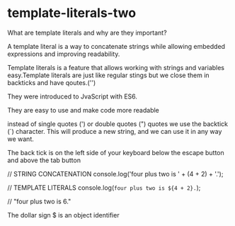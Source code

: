 # template-literals-two

What are template literals and why are they important?

A template literal is a way to concatenate strings while allowing embedded expressions and improving readability.

Template literals is a feature that allows working with strings and variables easy.Template literals are just like regular stings but we close them in backticks and have qoutes.('')

They were introduced to JvaScript with ES6.

They are easy to use and make code more readable

instead of single quotes (') or double quotes (") quotes we use the backtick (`) character. 
This will produce a new string, and we can use it in any way we want.

The back tick is on the left side of your keyboard below the escape button and above the tab button

// STRING CONCATENATION
console.log('four plus two is ' + (4 + 2) + '.');

// TEMPLATE LITERALS
console.log(`four plus two is ${4 + 2}.`);

// "four plus two is 6."

The dollar sign $ is an object identifier
